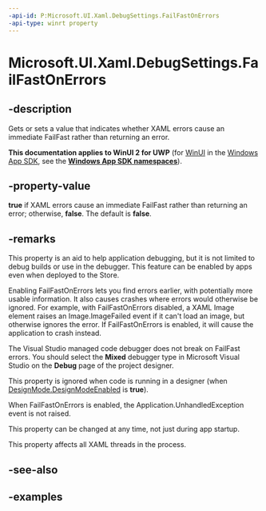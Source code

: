 ```yaml
---
-api-id: P:Microsoft.UI.Xaml.DebugSettings.FailFastOnErrors
-api-type: winrt property
---
```


<!-- Property syntax.
public bool FailFastOnErrors { get;  set; }
-->

# Microsoft.UI.Xaml.DebugSettings.FailFastOnErrors

## -description

Gets or sets a value that indicates whether XAML errors cause an immediate FailFast rather than returning an error.

**This documentation applies to WinUI 2 for UWP** (for [WinUI](/windows/apps/winui/winui3/) in the [Windows App SDK](/windows/apps/windows-app-sdk/), see the **[Windows App SDK namespaces](/windows/windows-app-sdk/api/winrt/)**).

## -property-value

**true** if XAML errors cause an immediate FailFast rather than returning an error; otherwise, **false**. The default is **false**.

## -remarks

This property is an aid to help application debugging, but it is not limited to debug builds or use in the debugger. This feature can be enabled by apps even when deployed to the Store.

Enabling FailFastOnErrors lets you find errors earlier, with potentially more usable information. It also causes crashes where errors would otherwise be ignored. For example, with FailFastOnErrors disabled, a XAML Image element raises an Image.ImageFailed event if it can't load an image, but otherwise ignores the error. If FailFastOnErrors is enabled, it will cause the application to crash instead.

The Visual Studio managed code debugger does not break on FailFast errors. You should select the **Mixed** debugger type in Microsoft Visual Studio on the **Debug** page of the project designer.

This property is ignored when code is running in a designer (when [DesignMode.DesignModeEnabled](/windows.applicationmodel/designmode_designmodeenabled.md) is **true**).

When FailFastOnErrors is enabled, the Application.UnhandledException event is not raised.

This property can be changed at any time, not just during app startup.

This property affects all XAML threads in the process.

## -see-also

## -examples

